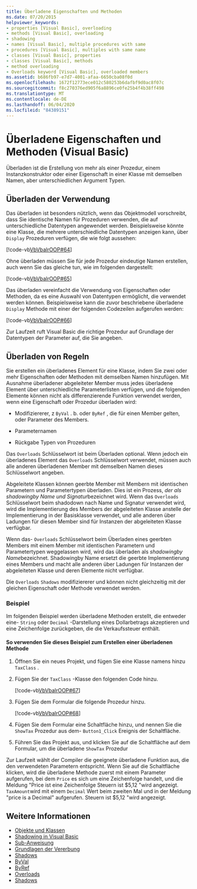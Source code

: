 ```yaml
---
title: Überladene Eigenschaften und Methoden
ms.date: 07/20/2015
helpviewer_keywords:
- properties [Visual Basic], overloading
- methods [Visual Basic], overloading
- shadowing
- names [Visual Basic], multiple procedures with same
- procedures [Visual Basic], multiples with same name
- classes [Visual Basic], properties
- classes [Visual Basic], methods
- method overloading
- Overloads keyword [Visual Basic], overloaded members
ms.assetid: b686fb97-e7d7-4001-afaa-6650cba08f0d
ms.openlocfilehash: 1672f12773ece012c580253b6dafbf9d0ac8f07c
ms.sourcegitcommit: f8c270376ed905f6a8896ce0fe25b4f4b38ff498
ms.translationtype: MT
ms.contentlocale: de-DE
ms.lasthandoff: 06/04/2020
ms.locfileid: "84389151"
---
```

# <a name="overloaded-properties-and-methods-visual-basic"></a>Überladene Eigenschaften und Methoden (Visual Basic)

Überladen ist die Erstellung von mehr als einer Prozedur, einem Instanzkonstruktor oder einer Eigenschaft in einer Klasse mit demselben Namen, aber unterschiedlichen Argument Typen.

## <a name="overloading-usage"></a>Überladen der Verwendung

Das überladen ist besonders nützlich, wenn das Objektmodell vorschreibt, dass Sie identische Namen für Prozeduren verwenden, die auf unterschiedliche Datentypen angewendet werden. Beispielsweise könnte eine Klasse, die mehrere unterschiedliche Datentypen anzeigen kann, über `Display` Prozeduren verfügen, die wie folgt aussehen:

[!code-vb[VbVbalrOOP#64](~/samples/snippets/visualbasic/VS_Snippets_VBCSharp/VbVbalrOOP/VB/OOP.vb#64)]

Ohne überladen müssen Sie für jede Prozedur eindeutige Namen erstellen, auch wenn Sie das gleiche tun, wie im folgenden dargestellt:

[!code-vb[VbVbalrOOP#65](~/samples/snippets/visualbasic/VS_Snippets_VBCSharp/VbVbalrOOP/VB/OOP.vb#65)]

Das überladen vereinfacht die Verwendung von Eigenschaften oder Methoden, da es eine Auswahl von Datentypen ermöglicht, die verwendet werden können. Beispielsweise kann die zuvor beschriebene überladene `Display` Methode mit einer der folgenden Codezeilen aufgerufen werden:

[!code-vb[VbVbalrOOP#66](~/samples/snippets/visualbasic/VS_Snippets_VBCSharp/VbVbalrOOP/VB/OOP.vb#66)]

Zur Laufzeit ruft Visual Basic die richtige Prozedur auf Grundlage der Datentypen der Parameter auf, die Sie angeben.

## <a name="overloading-rules"></a>Überladen von Regeln

 Sie erstellen ein überladenes Element für eine Klasse, indem Sie zwei oder mehr Eigenschaften oder Methoden mit demselben Namen hinzufügen. Mit Ausnahme überladener abgeleiteter Member muss jedes überladene Element über unterschiedliche Parameterlisten verfügen, und die folgenden Elemente können nicht als differenzierende Funktion verwendet werden, wenn eine Eigenschaft oder Prozedur überladen wird:

- Modifiziererer, z `ByVal` . b. oder `ByRef` , die für einen Member gelten, oder Parameter des Members.

- Parameternamen

- Rückgabe Typen von Prozeduren

Das `Overloads` Schlüsselwort ist beim Überladen optional. Wenn jedoch ein überladenes Element das `Overloads` Schlüsselwort verwendet, müssen auch alle anderen überladenen Member mit demselben Namen dieses Schlüsselwort angeben.

Abgeleitete Klassen können geerbte Member mit Membern mit identischen Parametern und Parametertypen überladen. Dies ist ein Prozess, *der als shadowingby Name und Signatur*bezeichnet wird. Wenn das `Overloads` Schlüsselwort beim shadodown nach Name und Signatur verwendet wird, wird die Implementierung des Members der abgeleiteten Klasse anstelle der Implementierung in der Basisklasse verwendet, und alle anderen über Ladungen für diesen Member sind für Instanzen der abgeleiteten Klasse verfügbar.

Wenn das- `Overloads` Schlüsselwort beim Überladen eines geerbten Members mit einem Member mit identischen Parametern und Parametertypen weggelassen wird, wird das überladen als *shadowingby Name*bezeichnet. Shadowingby Name ersetzt die geerbte Implementierung eines Members und macht alle anderen über Ladungen für Instanzen der abgeleiteten Klasse und deren Elemente nicht verfügbar.

Die `Overloads` `Shadows` modifiziererer und können nicht gleichzeitig mit der gleichen Eigenschaft oder Methode verwendet werden.

### <a name="example"></a>Beispiel

Im folgenden Beispiel werden überladene Methoden erstellt, die entweder eine- `String` oder `Decimal` -Darstellung eines Dollarbetrags akzeptieren und eine Zeichenfolge zurückgeben, die die Verkaufssteuer enthält.

#### <a name="to-use-this-example-to-create-an-overloaded-method"></a>So verwenden Sie dieses Beispiel zum Erstellen einer überladenen Methode

1. Öffnen Sie ein neues Projekt, und fügen Sie eine Klasse namens hinzu `TaxClass` .

2. Fügen Sie der `TaxClass` -Klasse den folgenden Code hinzu.

    [!code-vb[VbVbalrOOP#67](~/samples/snippets/visualbasic/VS_Snippets_VBCSharp/VbVbalrOOP/VB/OOP.vb#67)]

3. Fügen Sie dem Formular die folgende Prozedur hinzu.

    [!code-vb[VbVbalrOOP#68](~/samples/snippets/visualbasic/VS_Snippets_VBCSharp/VbVbalrOOP/VB/OOP.vb#68)]

4. Fügen Sie dem Formular eine Schaltfläche hinzu, und nennen Sie die `ShowTax` Prozedur aus dem- `Button1_Click` Ereignis der Schaltfläche.

5. Führen Sie das Projekt aus, und klicken Sie auf die Schaltfläche auf dem Formular, um die überladene `ShowTax` Prozedur

Zur Laufzeit wählt der Compiler die geeignete überladene Funktion aus, die den verwendeten Parametern entspricht. Wenn Sie auf die Schaltfläche klicken, wird die überladene Methode zuerst mit einem Parameter aufgerufen, bei dem `Price` es sich um eine Zeichenfolge handelt, und die Meldung "Price ist eine Zeichenfolge Steuern ist $5,12 "wird angezeigt. `TaxAmount`wird mit einem `Decimal` Wert beim zweiten Mal und in der Meldung "price is a Decimal" aufgerufen. Steuern ist $5,12 "wird angezeigt.

## <a name="see-also"></a>Weitere Informationen

- [Objekte und Klassen](index.md)
- [Shadowing in Visual Basic](../declared-elements/shadowing.md)
- [Sub-Anweisung](../../../language-reference/statements/sub-statement.md)
- [Grundlagen der Vererbung](inheritance-basics.md)
- [Shadows](../../../language-reference/modifiers/shadows.md)
- [ByVal](../../../language-reference/modifiers/byval.md)
- [ByRef](../../../language-reference/modifiers/byref.md)
- [Overloads](../../../language-reference/modifiers/overloads.md)
- [Shadows](../../../language-reference/modifiers/shadows.md)
